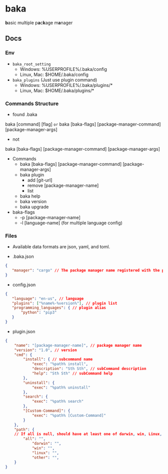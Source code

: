 # baka
**b**asic multiple p**a**c**k**age m**a**nager


## Docs

### Env

- `baka_root_setting`
    - Windows: %USERPROFILE%/.baka/config
    - Linux, Mac: $HOME/.baka/config
- `baka_plugins` (Just use plugin command)
    - Windows: %USERPROFILE%/.baka/plugins/*
    - Linux, Mac: $HOME/.baka/plugins/*

### Commands Structure

- found .baka

baka [command] [flag] `or` baka [baka-flags] [package-manager-command] [package-manager-args]

- not

baka [baka-flags] [package-manager-command] [package-manager-args]

- Commands
    - baka [baka-flags] [package-manager-command] [package-manager-args]
    - baka plugin
        - add [git-url]
        - remove [package-manager-name]
        - list
    - baka help
    - baka version
    - baka upgrade
- baka-flags
    - -p [package-manager-name]
    - -l [language-name] (for multiple language config)


### Files
* Available data formats are json, yaml, and toml.


* .baka.json
 ```json
 {
	"manager": "cargo" // The package manager name registered with the plugin
}
 ```
 
 * config.json
 ```json
 {
	"language": "en-us", // language
	"plugins": ["%name%-%version%"], // plugin list
	"programming_languages": { // plugin alias
		"python": "pip3"
	}
}
 ```


* plugin.json
```json
{
	"name": "[package-manager-name]", // package manager name
	"version": "1.0", // version
	"cmd": {
		"install": { // subcommand name
			"exec": "%path% install",
			"description": "Sth Sth", // subCommand description
			"help": "Sth Sth" // subCommand help 
		},
		"uninstall": {
			"exec": "%path% uninstall"
		},
		"search": {
			"exec": "%path% search"
		},
		"[Custom-Command]": {
			"exec": "%path% [Custom-Command]"
		}
	},
	"path": { 
  	// If all is null, should have at least one of darwin, win, Linux, other
		"all": "",
    		"darwin": "",
    		"win": "",
    		"linux": "",
    		"other": "",
	}
}
```
